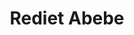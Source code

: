 ---
name: Rediet Abebe
title: Rediet Abebe
description: Co-founder
group: Organizers
task: Co-founder
time: 2016-2022
link: https://www.cs.cornell.edu/~red/
image: "/assets/organization/past_leadership/rediet.jpg"
---